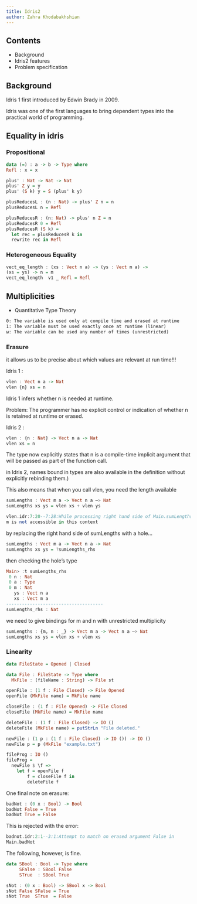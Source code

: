 ```yaml
---
title: Idris2
author: Zahra Khodabakhshian
---
```


## Contents

- Background
- Idris2 features
- Problem specification

<!-- end_slide -->
## Background
Idris 1 first introduced by Edwin Brady in 2009.
<!-- new_lines: 1 -->
Idris was one of the first languages to bring dependent types into the practical world of programming.


<!-- end_slide -->
## Equality in idris

### Propositional

```haskell
data (=) : a -> b -> Type where
Refl : x = x
```
```haskell
plus' : Nat -> Nat -> Nat
plus' Z y = y
plus' (S k) y = S (plus' k y)
```
```haskell
plusReducesL : (n : Nat) -> plus' Z n = n
plusReducesL n = Refl
```
```haskell
plusReducesR : (n: Nat) -> plus' n Z = n
plusReducesR 0 = Refl 
plusReducesR (S k) = 
  let rec = plusReducesR k in 
  rewrite rec in Refl

```

<!-- end_slide -->

### Heterogeneous Equality
```haskell
vect_eq_length : (xs : Vect n a) -> (ys : Vect m a) ->
(xs = ys) -> n = m
vect_eq_length  v1 _ Refl = Refl

```

<!-- end_slide -->

## Multiplicities
- Quantitative Type Theory

```latex
0: The variable is used only at compile time and erased at runtime
1: The variable must be used exactly once at runtime (linear)
ω: The variable can be used any number of times (unrestricted)
```

<!-- end_slide -->
### Erasure
 it allows us to be precise about which values are relevant at run time!!!

 Idris 1 :
 ```haskell
vlen : Vect n a -> Nat
vlen {n} xs = n

 ```
Idris 1 infers whether n is needed at runtime.
 
 <!-- incremental_lists: false -->
Problem: The programmer has no explicit control or indication of whether n is retained at runtime or erased.
<!-- new_lines: 1 -->
Idris 2 :
```haskell
vlen : {n : Nat} -> Vect n a -> Nat
vlen xs = n

```
The type now explicitly states that n is a compile-time implicit argument that will be passed as part of the function call.
<!-- end_slide -->
in Idris 2, names bound in types are also available in the definition without explicitly rebinding them.)

This also means that when you call vlen, you need the length available

```haskell
sumLengths : Vect m a -> Vect n a —> Nat
sumLengths xs ys = vlen xs + vlen ys
```

```haskell
vlen.idr:7:20--7:28:While processing right hand side of Main.sumLengths at vlen.idr:7:1--10:1:
m is not accessible in this context
```
<!-- end_slide -->
by replacing the right hand side of sumLengths with a hole…

```haskell
sumLengths : Vect m a -> Vect n a -> Nat
sumLengths xs ys = ?sumLengths_rhs
```
then checking the hole’s type 

```haskell
Main> :t sumLengths_rhs
 0 n : Nat
 0 a : Type
 0 m : Nat
   ys : Vect n a
   xs : Vect m a
-------------------------------------
sumLengths_rhs : Nat
```
we need to give bindings for m and n with unrestricted multiplicity

```haskell
sumLengths : {m, n : _} -> Vect m a -> Vect n a —> Nat
sumLengths xs ys = vlen xs + vlen xs
```
<!-- end_slide -->
### Linearity
<!-- column_layout: [8,10] -->

<!-- column: 0 -->

```haskell
data FileState = Opened | Closed
```
```haskell
data File : FileState -> Type where
  MkFile : (fileName : String) -> File st
```
```haskell
openFile : (1 f : File Closed) -> File Opened
openFile (MkFile name) = MkFile name 
```
<!-- column: 1-->


```haskell
closeFile : (1 f : File Opened) -> File Closed
closeFile (MkFile name) = MkFile name
```
```haskell
deleteFile : (1 f : File Closed) -> IO ()
deleteFile (MkFile name) = putStrLn "File deleted."
```
```haskell
newFile : (1 p : (1 f : File Closed) -> IO ()) -> IO ()
newFile p = p (MkFile "example.txt")
```
<!-- reset_layout -->
```haskell
fileProg : IO ()
fileProg =
  newFile $ \f =>
    let f = openFile f 
        f = closeFile f in 
        deleteFile f

```
<!-- end_slide -->
One final note on erasure:
```haskell
badNot : (0 x : Bool) -> Bool
badNot False = True
badNot True = False
```
This is rejected with the error:
```haskell
badnot.idr:2:1--3:1:Attempt to match on erased argument False in
Main.badNot
```
The following, however, is fine.
```haskell
data SBool : Bool -> Type where
     SFalse : SBool False
     STrue  : SBool True
```
```haskell
sNot : (0 x : Bool) -> SBool x -> Bool
sNot False SFalse = True
sNot True  STrue  = False
```
